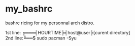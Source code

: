 # my_bashrc
bashrc ricing for my personnal arch distro.

1st line: ╔═══╡HOURTIME╞╡host@user╞[curent directory]  
2nd line:╚══$ sudo pacman -Syu

